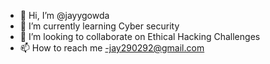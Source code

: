 - 👋 Hi, I’m @jayygowda
- 🌱 I’m currently learning Cyber security
- 💞️ I’m looking to collaborate on Ethical Hacking Challenges
- 📫 How to reach me -jay290292@gmail.com
<!---
jayygowda/jayygowda is a ✨ special ✨ repository because its `README.md` (this file) appears on your GitHub profile.
You can click the Preview link to take a look at your changes.
--->
